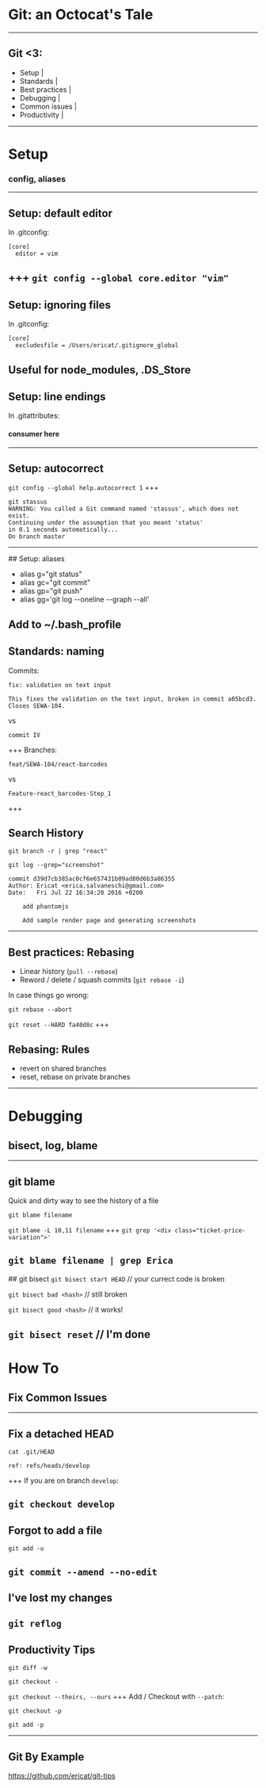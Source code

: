 # Git: an Octocat's Tale
---
## Git <3:
- Setup |
- Standards |
- Best practices |
- Debugging |
- Common issues |
- Productivity |
---
# Setup
###  config, aliases
---
## Setup: default editor

In .gitconfig:

```
[core]
  editor = vim
```
+++
`git config --global core.editor "vim"`
---
## Setup: ignoring files

In .gitconfig:

```
[core]
  excludesfile = /Users/ericat/.gitignore_global
```

Useful for node_modules, .DS_Store
---
## Setup: line endings

In .gitattributes:

#### consumer here
---
## Setup: autocorrect

`git config --global help.autocorrect 1`
+++
```
git stassus
WARNING: You called a Git command named 'stassus', which does not exist.
Continuing under the assumption that you meant 'status'
in 0.1 seconds automatically...
On branch master
```
---
## Setup: aliases

- alias g="git status"
- alias gc="git commit"
- alias gp="git push"
- alias gg='git log --oneline --graph --all'

Add to ~/.bash_profile
---
## Standards: naming

Commits:
```
fix: validation on text input

This fixes the validation on the text input, broken in commit a05bcd3.
Closes SEWA-104.
```

vs

```
commit IV
```
+++
Branches:

```
feat/SEWA-104/react-barcodes
```

vs

```
Feature-react_barcodes-Step_1
```
+++
## Search History

`git branch -r | grep "react"`


`git log --grep="screenshot"`

```
commit d39d7cb385ac0cf6e657431b09ad80d6b3a86355
Author: Ericat <erica.salvaneschi@gmail.com>
Date:   Fri Jul 22 16:34:20 2016 +0200

    add phantomjs

    Add sample render page and generating screenshots
```
---
## Best practices: Rebasing
* Linear history (`pull --rebase`)
* Reword / delete / squash commits (`git rebase -i`)


In case things go wrong:

`git rebase --abort`

`git reset --HARD fa40d8c`
+++
## Rebasing: Rules

- revert on shared branches
- reset, rebase on private branches
---
# Debugging
##  bisect, log, blame
---
## git blame
Quick and dirty way to see the history of a file

`git blame filename`

`git blame -L 10,11 filename`
+++
`git grep '<div class="ticket-price-variation">'`

`git blame filename | grep Erica`
---
## git bisect
`git bisect start HEAD` // your currect code is broken

`git bisect bad <hash>` // still broken

`git bisect good <hash>` // it works!

`git bisect reset` // I'm done
---
# How To
## Fix Common Issues
---
## Fix a detached HEAD

```
cat .git/HEAD

ref: refs/heads/develop
```
+++
If you are on branch `develop`:

`git checkout develop`
---
## Forgot to add a file

`git add -u`

`git commit --amend --no-edit`
---
## I've lost my changes

`git reflog`
---
## Productivity Tips

`git diff -w`

`git checkout -`

`git checkout --theirs, --ours`
+++
Add / Checkout with `--patch`:

`git checkout -p`

`git add -p`

---
## Git By Example
https://github.com/ericat/git-tips

